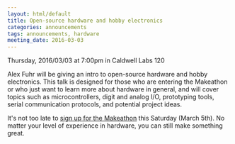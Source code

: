 ```yaml
---
layout: html/default
title: Open-source hardware and hobby electronics
categories: announcements
tags: announcements, hardware
meeting_date: 2016-03-03
---
```


Thursday, 2016/03/03 at 7:00pm in Caldwell Labs 120

Alex Fuhr will be giving an intro to open-source hardware and hobby electronics. This talk is designed for those who are entering the Makeathon or who just want to learn more about hardware in general, and will cover topics such as microcontrollers, digit and analog I/O, prototyping tools, serial communication protocols, and potential project ideas.

It's not too late to [sign up for the Makeathon](http://make-oh.io/) this Saturday (March 5th). No matter your level of experience in hardware, you can still make something great.
